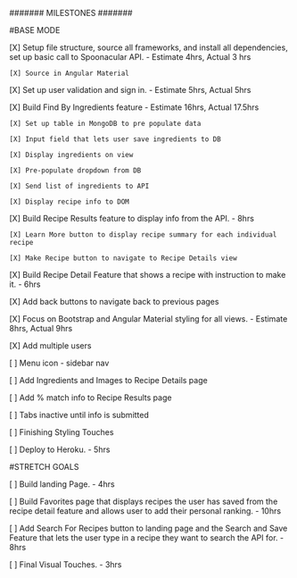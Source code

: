 ####### MILESTONES #######

#BASE MODE

[X] Setup file structure, source all frameworks, and install all dependencies, set up basic call to Spoonacular API. - Estimate 4hrs, Actual 3 hrs

    [X] Source in Angular Material

[X] Set up user validation and sign in. - Estimate 5hrs, Actual 5hrs

[X] Build Find By Ingredients feature - Estimate 16hrs, Actual 17.5hrs

    [X] Set up table in MongoDB to pre populate data

    [X] Input field that lets user save ingredients to DB

    [X] Display ingredients on view

    [X] Pre-populate dropdown from DB

    [X] Send list of ingredients to API

    [X] Display recipe info to DOM

[X] Build Recipe Results feature to display info from the API. - 8hrs

    [X] Learn More button to display recipe summary for each individual recipe

    [X] Make Recipe button to navigate to Recipe Details view

[X] Build Recipe Detail Feature that shows a recipe with instruction to make it. - 6hrs

[X] Add back buttons to navigate back to previous pages

[X] Focus on Bootstrap and Angular Material styling for all views. - Estimate 8hrs, Actual 9hrs

[X] Add multiple users

[ ] Menu icon - sidebar nav

[ ] Add Ingredients and Images to Recipe Details page

[ ] Add % match info to Recipe Results page

[ ] Tabs inactive until info is submitted

[ ] Finishing Styling Touches

[ ] Deploy to Heroku. - 5hrs

#STRETCH GOALS

[ ] Build landing Page. - 4hrs

[ ] Build Favorites page that displays recipes the user has saved from the recipe detail feature and allows user to add their personal ranking. - 10hrs

[ ] Add Search For Recipes button to landing page and the Search and Save Feature that lets the user type in a recipe they want to search the API for. - 8hrs

[ ] Final Visual Touches. - 3hrs
